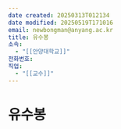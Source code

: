 ```yaml
---
date created: 20250313T012134
date modified: 20250519T171016
email: newbongman@anyang.ac.kr
title: 유수봉
소속:
  - "[[안양대학교]]"
전화번호: 
직업:
  - "[[교수]]"
---
```


# 유수봉
